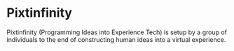 # Pixtinfinity
Pixtinfinity (Programming Ideas into Experience Tech) is setup by a group of individuals to the end of constructing human ideas into a virtual experience.